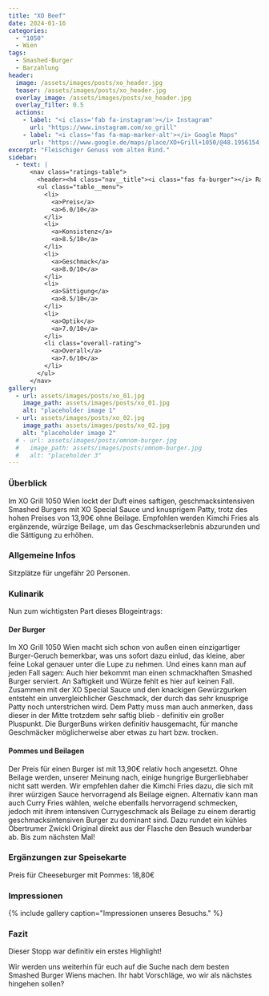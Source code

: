 ```yaml
---
title: "XO Beef"
date: 2024-01-16
categories:
  - "1050"
  - Wien
tags:
  - Smashed-Burger
  - Barzahlung
header:
  image: /assets/images/posts/xo_header.jpg
  teaser: /assets/images/posts/xo_header.jpg
  overlay_image: /assets/images/posts/xo_header.jpg
  overlay_filter: 0.5
  actions:
    - label: "<i class='fab fa-instagram'></i> Instagram"
      url: "https://www.instagram.com/xo_grill"
    - label: "<i class='fas fa-map-marker-alt'></i> Google Maps"
      url: "https://www.google.de/maps/place/XO+Grill+1050/@48.1956154,16.3576387,17z/data=!3m1!4b1!4m6!3m5!1s0x476d07624e485da1:0x2d73aff694d5119d!8m2!3d48.1956119!4d16.3602136!16s%2Fg%2F11qsnnklp9?entry=ttu"
excerpt: "Fleischiger Genuss vom alten Rind."
sidebar:
  - text: |
      <nav class="ratings-table">
        <header><h4 class="nav__title"><i class="fas fa-burger"></i> Ratings</h4></header>
        <ul class="table__menu">
          <li>
            <a>Preis</a>
            <a>6.0/10</a>
          </li>
          <li>
            <a>Konsistenz</a>
            <a>8.5/10</a>
          </li>
          <li>
            <a>Geschmack</a>
            <a>8.0/10</a>
          </li>
          <li>
            <a>Sättigung</a>
            <a>8.5/10</a>
          </li>
          <li>
            <a>Optik</a>
            <a>7.0/10</a>
          </li>
          <li class="overall-rating">
            <a>Overall</a>
            <a>7.6/10</a>
          </li>
        </ul>
      </nav>
gallery:
  - url: assets/images/posts/xo_01.jpg
    image_path: assets/images/posts/xo_01.jpg
    alt: "placeholder image 1"
  - url: assets/images/posts/xo_02.jpg
    image_path: assets/images/posts/xo_02.jpg
    alt: "placeholder image 2"
  # - url: assets/images/posts/omnom-burger.jpg
  #   image_path: assets/images/posts/omnom-burger.jpg
  #   alt: "placeholder 3"
---
```

### Überblick
Im XO Grill 1050 Wien lockt der Duft eines saftigen, geschmacksintensiven Smashed Burgers mit XO Special Sauce und knusprigem Patty, trotz des hohen Preises von 13,90€ ohne Beilage. Empfohlen werden Kimchi Fries als ergänzende, würzige Beilage, um das Geschmackserlebnis abzurunden und die Sättigung zu erhöhen.

### Allgemeine Infos
Sitzplätze für ungefähr 20 Personen.

### Kulinarik
Nun zum wichtigsten Part dieses Blogeintrags:

#### Der Burger
Im XO Grill 1050 Wien macht sich schon von außen einen einzigartiger Burger-Geruch bemerkbar, was uns sofort dazu einlud, das kleine, aber feine Lokal genauer unter die Lupe zu nehmen. Und eines kann man auf jeden Fall sagen: Auch hier bekommt man einen schmackhaften Smashed Burger serviert. An Saftigkeit und Würze fehlt es hier auf keinen Fall. Zusammen mit der XO Special Sauce und den knackigen Gewürzgurken entsteht ein unvergleichlicher Geschmack, der durch das sehr knusprige Patty noch unterstrichen wird. Dem Patty muss man auch anmerken, dass dieser in der Mitte trotzdem sehr saftig blieb - definitiv ein großer Pluspunkt. Die BurgerBuns wirken definitiv hausgemacht, für manche Geschmäcker möglicherweise aber etwas zu hart bzw. trocken.

#### Pommes und Beilagen
Der Preis für einen Burger ist mit 13,90€ relativ hoch angesetzt. Ohne Beilage werden, unserer Meinung nach, einige hungrige Burgerliebhaber nicht satt werden. Wir empfehlen daher die Kimchi Fries dazu, die sich mit ihrer würzigen Sauce hervorragend als Beilage eignen. Alternativ kann man auch Curry Fries wählen, welche ebenfalls hervorragend schmecken, jedoch mit ihrem intensiven Currygeschmack als Beilage zu einem derartig geschmacksintensiven Burger zu dominant sind. Dazu rundet ein kühles Obertrumer Zwickl Original direkt aus der Flasche den Besuch wunderbar ab. Bis zum nächsten Mal!

### Ergänzungen zur Speisekarte
Preis für Cheeseburger mit Pommes: 18,80€

### Impressionen
{% include gallery caption="Impressionen unseres Besuchs." %}

### Fazit
Dieser Stopp war definitiv ein erstes Highlight!

Wir werden uns weiterhin für euch auf die Suche nach dem besten Smashed Burger Wiens machen. Ihr habt Vorschläge, wo wir als nächstes hingehen sollen? 
